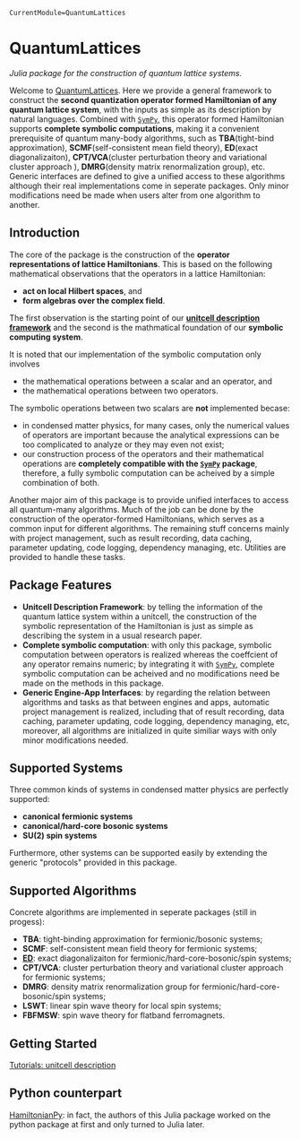 ```@meta
CurrentModule=QuantumLattices
```

# QuantumLattices

*Julia package for the construction of quantum lattice systems.*

Welcome to [QuantumLattices](https://github.com/Quantum-Many-Body/QuantumLattices.jl). Here we provide a general framework to construct the **second quantization operator formed Hamiltonian of any quantum lattice system**, with the inputs as simple as its description by natural languages. Combined with [`SymPy`](https://github.com/JuliaPy/SymPy.jl), this operator formed Hamiltonian supports **complete symbolic computations**, making it a convenient prerequisite of quantum many-body algorithms, such as **TBA**(tight-bind approximation), **SCMF**(self-consistent mean field theory), **ED**(exact diagonalizaiton), **CPT/VCA**(cluster perturbation theory and variational cluster approach ), **DMRG**(density matrix renormalization group), etc. Generic interfaces are defined to give a unified access to these algorithms although their real implementations come in seperate packages. Only minor modifications need be made when users alter from one algorithm to another.

## Introduction

The core of the package is the construction of the **operator representations of lattice Hamiltonians**. This is based on the following mathematical observations that the operators in a lattice Hamiltonian:
* **act on local Hilbert spaces**, and
* **form algebras over the complex field**.

The first observation is the starting point of our [**unitcell description framework**](https://quantum-many-body.github.io/QuantumLattices.jl/dev/tutorials/UnitcellDescription/) and the second is the mathmatical foundation of our **symbolic computing system**.

It is noted that our implementation of the symbolic computation only involves
* the mathematical operations between a scalar and an operator, and
* the mathematical operations between two operators.

The symbolic operations between two scalars are **not** implemented becase:
* in condensed matter physics, for many cases, only the numerical values of operators are important because the analytical expressions can be too complicated to analyze or they may even not exist;
* our construction process of the operators and their mathematical operations are **completely compatible with the [`SymPy`](https://github.com/JuliaPy/SymPy.jl) package**, therefore, a fully symbolic computation can be acheived by a simple combination of both.

Another major aim of this package is to provide unified interfaces to access all quantum-many algorithms. Much of the job can be done by the construction of the operator-formed Hamiltonians, which serves as a common input for different algorithms. The remaining stuff concerns mainly with project management, such as result recording, data caching, parameter updating, code logging, dependency managing, etc. Utilities are provided to handle these tasks.

## Package Features

* **Unitcell Description Framework**: by telling the information of the quantum lattice system within a unitcell, the construction of the symbolic representation of the Hamiltonian is just as simple as describing the system in a usual research paper.
* **Complete symbolic computation**: with only this package, symbolic computation between operators is realized whereas the coeffcient of any operator remains numeric; by integrating it with [`SymPy`](https://github.com/JuliaPy/SymPy.jl), complete symbolic computation can be acheived and no modifications need be made on the methods in this package.
* **Generic Engine-App Interfaces**: by regarding the relation between algorithms and tasks as that between engines and apps, automatic project management is realized, including that of result recording, data caching, parameter updating, code logging, dependency managing, etc, moreover, all algorithms are initialized in quite similiar ways with only minor modifications needed.

## Supported Systems

Three common kinds of systems in condensed matter physics are perfectly supported:
* **canonical fermionic systems**
* **canonical/hard-core bosonic systems**
* **SU(2) spin systems**

Furthermore, other systems can be supported easily by extending the generic "protocols" provided in this package.

## Supported Algorithms

Concrete algorithms are implemented in seperate packages (still in progess):
* **TBA**: tight-binding approximation for fermionic/bosonic systems;
* **SCMF**: self-consistent mean field theory for fermionic systems;
* **[ED](https://github.com/Quantum-Many-Body/ExactDiagonalization.jl)**: exact diagonalizaiton for fermionic/hard-core-bosonic/spin systems;
* **CPT/VCA**: cluster perturbation theory and variational cluster approach for fermionic systems;
* **DMRG**: density matrix renormalization group for fermionic/hard-core-bosonic/spin systems;
* **LSWT**: linear spin wave theory for local spin systems;
* **FBFMSW**: spin wave theory for flatband ferromagnets.

## Getting Started
[Tutorials: unitcell description](https://quantum-many-body.github.io/QuantumLattices.jl/dev/tutorials/UnitcellDescription/)

## Python counterpart
[HamiltonianPy](https://github.com/waltergu/HamiltonianPy): in fact, the authors of this Julia package worked on the python package at first and only turned to Julia later.
